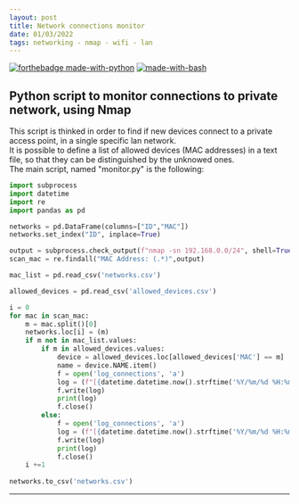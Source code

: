 ```yaml
---
layout: post
title: Network connections monitor
date: 01/03/2022
tags: networking - nmap - wifi - lan
---
```


[![forthebadge made-with-python](http://ForTheBadge.com/images/badges/made-with-python.svg)](https://www.python.org/)
[![made-with-bash](https://img.shields.io/badge/Made%20with-Bash-1f425f.svg)](https://www.gnu.org/software/bash/)

## Python script to monitor connections to private network, using Nmap

This script is thinked in order to find if new devices connect to a private access point, in a single specific lan network.\
It is possible to define a list of allowed devices (MAC addresses) in a text file, so that they can be distinguished by the unknowed ones.\
The main script, named "monitor.py" is the following:

```python
import subprocess
import datetime
import re
import pandas as pd

networks = pd.DataFrame(columns=["ID","MAC"])
networks.set_index("ID", inplace=True)

output = subprocess.check_output(f"nmap -sn 192.168.0.0/24", shell=True).decode()
scan_mac = re.findall("MAC Address: (.*)",output)

mac_list = pd.read_csv('networks.csv')

allowed_devices = pd.read_csv('allowed_devices.csv')

i = 0
for mac in scan_mac:
	m = mac.split()[0]
	networks.loc[i] = (m)
	if m not in mac_list.values:
		if m in allowed_devices.values:
			device = allowed_devices.loc[allowed_devices['MAC'] == m]
			name = device.NAME.item()
			f = open('log_connections', 'a')
			log = (f"[{datetime.datetime.now().strftime('%Y/%m/%d %H:%m:%S')}] {name} is connected\n")
			f.write(log)
			print(log)
			f.close()
		else:			
			f = open('log_connections', 'a')
			log = (f"[{datetime.datetime.now().strftime('%Y/%m/%d %H:%m:%S')}] Unknow device connected: {m}")
			f.write(log)
			print(log)
			f.close()
	i +=1
  
networks.to_csv('networks.csv')

```

* * *

